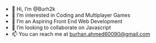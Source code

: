 - 👋 Hi, I’m @Burh2k
- 👀 I’m interested in Coding and Multiplayer Games
- 🌱 I’m an Aspiring Front End Web Development
- 💞️ I’m looking to collaborate on Javascript
- 📫 You can reach me at burhan.ahmed60090@gmail.com 

<!---
Burh2k/Burh2k is a ✨ special ✨ repository because its `README.md` (this file) appears on your GitHub profile.
You can click the Preview link to take a look at your changes.
--->
